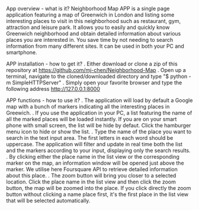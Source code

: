 App overview - what is it? 
	Neighborhood Map APP is a single page application featuring a map of Greenwich in London and listing some interesting places to visit in this neighborhood such as restaurant, gym, attraction and leisure park. It allows you to easily and quickly know Greenwich neighborhood and obtain detailed information about various places you are interested in. You save time by not needing to search information from many different sites. It can be used in both your PC and smartphone. 

APP installation - how to get it?
	. Either download or clone a zip of this repository at https://github.com/mj-chen/Neighborhood-Map
	. Open up a terminal, navigate to the cloned/downloaded directory and type "$ python -m SimpleHTTPServer"
	. Simply open your favorite browser and type the following address http://127.0.0.1:8000

APP functions - how to use it?
	. The application will load by default a Google map with a bunch of markers indicating all the interesting places in Greewich. 
	. If you use the application in your PC, a list featuring the name of all the marked places will be loaded instantly. If you are on your smart phone with small screen, the list will be hide by defaut. Click the hamburger menu icon to hide or show the list. 
	. Type the name of the place you want to search in the text input area. The first letters in each word should be uppercase. The application will filter and update in real time both the list and the markers according to your input, displaying only the search results. 
	. By clicking either the place name in the list view or the corresponding marker on the map, an information window will be opened just above the marker. We utilise here Foursquare API to retrieve detailed information about this place.
	. The zoom button will bring you closer to a selected location. Click the place name in the list view and then click the zoom button, the map will be zoomed into the place. If you click directly the zoom button without clicking a name place first, it's the first place in the list view that will be selected automatically. 




